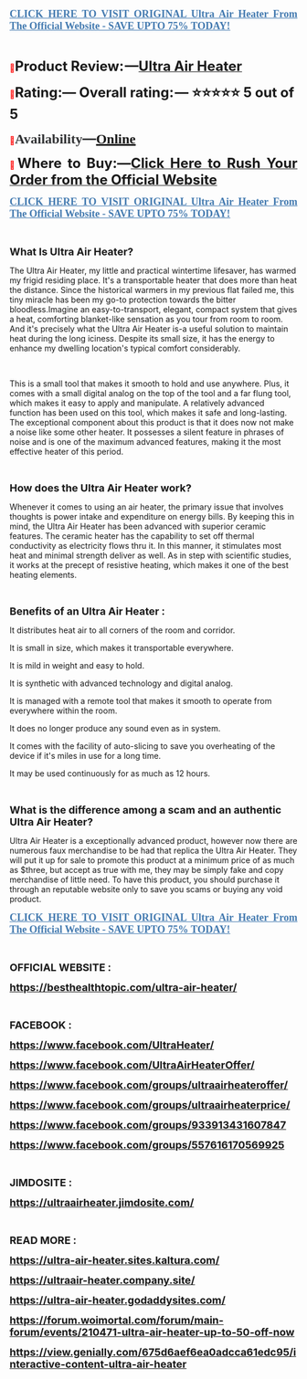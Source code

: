<p align="justify"><strong><a href="https://besthealthtopic.com/ultra-air-heater-buy/"><span style="color: #437ab0;"><span style="font-family: 'Linux Libertine G';"><span style="font-size: large;"><span lang="en-US"><u>CLICK HERE TO VISIT ORIGINAL Ultra Air Heater From The Official Website - SAVE UPTO 75% TODAY!</u></span></span></span></span></a></strong></p>
<p align="left">&nbsp;</p>
<p align="justify"><span style="color: #ff0000;">📣</span><span style="font-size: x-large;"><span lang="en-US"><strong>Product Review: &mdash;</strong></span></span><a href="https://www.facebook.com/UltraHeater/" target="_blank"><span style="font-size: x-large;"><span lang="en-US"><strong>Ultra Air Heater</strong></span></span></a></p>
<p><span style="color: #ff0000;">📣</span><span style="font-size: x-large;"><span lang="en-US"><strong>Rating:&mdash; Overall rating: &mdash; ⭐⭐⭐⭐⭐ 5 out of 5</strong></span></span></p>
<p><strong><span style="color: #ff0000;">📣</span></strong><strong><span style="color: #323335;"><span style="font-family: 'PT Serif', serif;"><span style="font-size: x-large;"><span lang="en-US"><strong>Availability</strong></span></span></span></span></strong><strong><span style="color: #323335;"><span style="font-size: x-large;">&mdash;</span></span></strong><strong><a href="https://www.facebook.com/UltraAirHeaterOffer/" target="_blank"><span style="font-family: 'PT Serif', serif;"><span style="font-size: x-large;"><span lang="en-US"><u><strong>Online</strong></u></span></span></span></a></strong></p>
<p align="justify"><span style="color: #ff0000;">📣</span><span style="font-size: x-large;"><span lang="en-US"><strong>Where to Buy:&mdash;</strong></span></span><a href="https://besthealthtopic.com/ultra-air-heater-buy/"><span style="font-size: x-large;"><strong>Click Here to Rush Your Order from the Official Website</strong></span></a></p>
<p align="justify"><strong><a href="https://besthealthtopic.com/ultra-air-heater-buy/"><span style="color: #437ab0;"><span style="font-family: 'Linux Libertine G';"><span style="font-size: large;"><span lang="en-US"><u><strong>CLICK HERE TO VISIT ORIGINAL Ultra Air Heater From The Official Website - SAVE UPTO 75% TODAY!</strong></u></span></span></span></span></a></strong></p>
<p>&nbsp;</p>
<p><span style="font-size: large;"><strong>What Is Ultra Air Heater?</strong></span></p>
<p>The Ultra Air Heater, my little and practical wintertime lifesaver, has warmed my frigid residing place. It's a transportable heater that does more than heat the distance. Since the historical warmers in my previous flat failed me, this tiny miracle has been my go-to protection towards the bitter bloodless.Imagine an easy-to-transport, elegant, compact system that gives a heat, comforting blanket-like sensation as you tour from room to room. And it's precisely what the Ultra Air Heater is-a useful solution to maintain heat during the long iciness. Despite its small size, it has the energy to enhance my dwelling location's typical comfort considerably.</p>
<p>&nbsp;</p>
<p>This is a small tool that makes it smooth to hold and use anywhere. Plus, it comes with a small digital analog on the top of the tool and a far flung tool, which makes it easy to apply and manipulate. A relatively advanced function has been used on this tool, which makes it safe and long-lasting. The exceptional component about this product is that it does now not make a noise like some other heater. It possesses a silent feature in phrases of noise and is one of the maximum advanced features, making it the most effective heater of this period.</p>
<p>&nbsp;</p>
<p><span style="font-size: large;"><strong>How does the Ultra Air Heater work?</strong></span></p>
<p>Whenever it comes to using an air heater, the primary issue that involves thoughts is power intake and expenditure on energy bills. By keeping this in mind, the Ultra Air Heater has been advanced with superior ceramic features. The ceramic heater has the capability to set off thermal conductivity as electricity flows thru it. In this manner, it stimulates most heat and minimal strength deliver as well. As in step with scientific studies, it works at the precept of resistive heating, which makes it one of the best heating elements.</p>
<p>&nbsp;</p>
<p><span style="font-size: large;"><strong>Benefits of an Ultra Air Heater :</strong></span></p>
<p>It distributes heat air to all corners of the room and corridor.</p>
<p>It is small in size, which makes it transportable everywhere.</p>
<p>It is mild in weight and easy to hold.</p>
<p>It is synthetic with advanced technology and digital analog.</p>
<p>It is managed with a remote tool that makes it smooth to operate from everywhere within the room.</p>
<p>It does no longer produce any sound even as in system.</p>
<p>It comes with the facility of auto-slicing to save you overheating of the device if it's miles in use for a long time.</p>
<p>It may be used continuously for as much as 12 hours.</p>
<p>&nbsp;</p>
<p><span style="font-size: large;"><strong>What is the difference among a scam and an authentic Ultra Air Heater?</strong></span></p>
<p>Ultra Air Heater is a exceptionally advanced product, however now there are numerous faux merchandise to be had that replica the Ultra Air Heater. They will put it up for sale to promote this product at a minimum price of as much as $three, but accept as true with me, they may be simply fake and copy merchandise of little need. To have this product, you should purchase it through an reputable website only to save you scams or buying any void product.</p>
<p align="justify"><strong><a href="https://besthealthtopic.com/ultra-air-heater-buy/"><span style="color: #437ab0;"><span style="font-family: 'Linux Libertine G';"><span style="font-size: large;"><span lang="en-US"><u><strong>CLICK HERE TO VISIT ORIGINAL Ultra Air Heater From The Official Website - SAVE UPTO 75% TODAY!</strong></u></span></span></span></span></a></strong></p>
<p align="justify">&nbsp;</p>
<p><span style="font-size: large;"><strong>OFFICIAL WEBSITE :</strong></span></p>
<p><span style="font-size: large;"><strong><a href="https://besthealthtopic.com/ultra-air-heater/"><span style="font-size: large;">https://besthealthtopic.com/ultra-air-heater/</span></a></strong></span></p>
<p>&nbsp;</p>
<p><span style="font-size: large;"><strong><span style="font-size: large;">FACEBOOK :</span></strong></span></p>
<p><span style="font-size: large;"><strong><a href="https://www.facebook.com/UltraHeater/"><span style="font-size: large;">https://www.facebook.com/UltraHeater/</span></a></strong></span></p>
<p><span style="font-size: large;"><strong><a href="https://www.facebook.com/UltraAirHeaterOffer/"><span style="font-size: large;">https://www.facebook.com/UltraAirHeaterOffer/</span></a></strong></span></p>
<p><span style="font-size: large;"><strong><a href="https://www.facebook.com/groups/ultraairheateroffer/"><span style="font-size: large;">https://www.facebook.com/groups/ultraairheateroffer/</span></a></strong></span></p>
<p><span style="font-size: large;"><strong><a href="https://www.facebook.com/groups/ultraairheaterprice/"><span style="font-size: large;">https://www.facebook.com/groups/ultraairheaterprice/</span></a></strong></span></p>
<p><span style="font-size: large;"><strong><a href="https://www.facebook.com/groups/933913431607847"><span style="font-size: large;">https://www.facebook.com/groups/933913431607847</span></a></strong></span></p>
<p><span style="font-size: large;"><strong><a href="https://www.facebook.com/groups/557616170569925"><span style="font-size: large;">https://www.facebook.com/groups/557616170569925</span></a></strong></span></p>
<p>&nbsp;</p>
<p><span style="font-size: large;"><strong><span style="font-size: large;">JIMDOSITE :</span></strong></span></p>
<p><span style="font-size: large;"><strong><a href="https://ultraairheater.jimdosite.com/"><span style="font-size: large;">https://ultraairheater.jimdosite.com/</span></a></strong></span></p>
<p>&nbsp;</p>
<p><span style="font-size: large;"><strong><span style="font-size: large;">READ MORE :</span></strong></span></p>
<p><span style="font-size: large;"><strong><a href="https://ultra-air-heater.sites.kaltura.com/"><span style="font-size: large;">https://ultra-air-heater.sites.kaltura.com/</span></a></strong></span></p>
<p><span style="font-size: large;"><strong><a href="https://ultraair-heater.company.site/"><span style="font-size: large;">https://ultraair-heater.company.site/</span></a></strong></span></p>
<p><span style="font-size: large;"><strong><a href="https://ultra-air-heater.godaddysites.com/"><span style="font-size: large;">https://ultra-air-heater.godaddysites.com/</span></a></strong></span></p>
<p><span style="font-size: large;"><strong><a href="https://forum.woimortal.com/forum/main-forum/events/210471-ultra-air-heater-up-to-50-off-now"><span style="font-size: large;">https://forum.woimortal.com/forum/main-forum/events/210471-ultra-air-heater-up-to-50-off-now</span></a></strong></span></p>
<p><span style="font-size: large;"><strong><a href="https://view.genially.com/675d6aef6ea0adcca61edc95/interactive-content-ultra-air-heater"><span style="font-size: large;">https://view.genially.com/675d6aef6ea0adcca61edc95/interactive-content-ultra-air-heater</span></a></strong></span></p>
<p>&nbsp;</p>
<p align="justify">&nbsp;</p>
